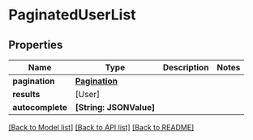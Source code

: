 # PaginatedUserList

## Properties
Name | Type | Description | Notes
------------ | ------------- | ------------- | -------------
**pagination** | [**Pagination**](Pagination.md) |  | 
**results** | [User] |  | 
**autocomplete** | **[String: JSONValue]** |  | 

[[Back to Model list]](../README.md#documentation-for-models) [[Back to API list]](../README.md#documentation-for-api-endpoints) [[Back to README]](../README.md)


